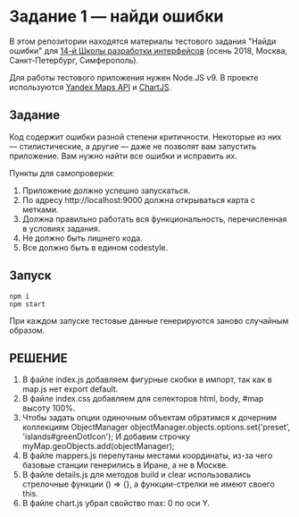 # Задание 1 — найди ошибки

В этом репозитории находятся материалы тестового задания "Найди ошибки" для [14-й Школы разработки интерфейсов](https://academy.yandex.ru/events/frontend/shri_msk-2018-2) (осень 2018, Москва, Санкт-Петербург, Симферополь).

Для работы тестового приложения нужен Node.JS v9. В проекте используются [Yandex Maps API](https://tech.yandex.ru/maps/doc/jsapi/2.1/quick-start/index-docpage/) и [ChartJS](http://www.chartjs.org).

## Задание

Код содержит ошибки разной степени критичности. Некоторые из них — стилистические, а другие — даже не позволят вам запустить приложение. Вам нужно найти все ошибки и исправить их.

Пункты для самопроверки:

1. Приложение должно успешно запускаться.
1. По адресу http://localhost:9000 должна открываться карта с метками.
1. Должна правильно работать вся функциональность, перечисленная в условиях задания.
1. Не должно быть лишнего кода.
1. Все должно быть в едином codestyle.

## Запуск

```
npm i
npm start
```

При каждом запуске тестовые данные генерируются заново случайным образом.

## РЕШЕНИЕ
1. В файле index.js добавляем фигурные скобки в импорт, так как в map.js нет export default.
2. В файле index.css добавляем для селекторов html, body, #map высоту 100%.
3. Чтобы задать опции одиночным объектам обратимся к дочерним коллекциям ObjectManager
objectManager.objects.options.set('preset', 'islands#greenDotIcon');
И добавим строчку
myMap.geoObjects.add(objectManager);
4. В файле mappers.js перепутаны местами координаты, из-за чего базовые станции генерились в Иране, а не в Москве.
5. В файле details.js для методов build и clear использовались стрелочные функции () => {}, а функции-стрелки не имеют своего this.  
6. В файле chart.js убрал свойство max: 0 по оси Y.
